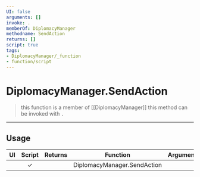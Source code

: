```yaml
---
UI: false
arguments: []
invoke: .
memberOf: DiplomacyManager
methodname: SendAction
returns: []
script: true
tags:
- DiplomacyManager/_function
- function/script
---
```

# DiplomacyManager.SendAction
> this function is a member of [[DiplomacyManager]]
> this method can be invoked with `.`
-----
## Usage
|  UI | Script | Returns | Function | Arguments |
|:---:|:------:|-------:|:--------:|:---------|
| |✓||DiplomacyManager.SendAction||
